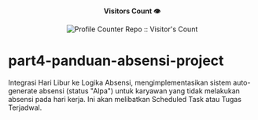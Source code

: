 <div align="center">

<p> <b>Visitors Count 👁️</b> </p>
<img src="https://profile-counter.deno.dev/part4-panduan-absensi-project/count.svg" alt="Profile Counter Repo :: Visitor's Count" />

</div>

# part4-panduan-absensi-project
Integrasi Hari Libur ke Logika Absensi, mengimplementasikan sistem auto-generate absensi (status "Alpa") untuk karyawan yang tidak melakukan absensi pada hari kerja. Ini akan melibatkan Scheduled Task atau Tugas Terjadwal.
